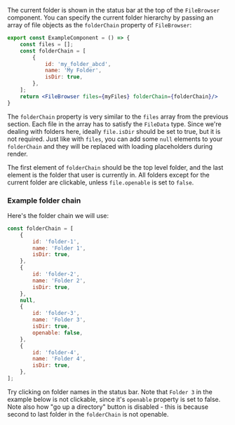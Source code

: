 The current folder is shown in the status bar at the top of the `FileBrowser` component. You can specify the current 
folder hierarchy by passing an array of file objects as the `folderChain` property of `FileBrowser`:

```jsx
export const ExampleComponent = () => {
    const files = [];
    const folderChain = [
        {
            id: 'my_folder_abcd',
            name: 'My Folder',
            isDir: true,
        },
    ];
    return <FileBrowser files={myFiles} folderChain={folderChain}/>
}
```

The `folderChain` property is very similar to the `files` array from the previous section. Each file in the array has
to satisfy the `FileData` type. Since we're dealing with folders here, ideally `file.isDir` should be set to true, 
but it is not required. Just like with `files`, you can add some `null` elements to your `folderChain` and they 
will be replaced with loading placeholders during render.

The first element of `folderChain` should be the top level folder, and the last element is the folder that user is 
currently in. All folders except for the current folder are clickable, unless `file.openable` is set to `false`.

### Example folder chain

Here's the folder chain we will use: 

```js
const folderChain = [
    {
        id: 'folder-1',
        name: 'Folder 1',
        isDir: true,
    },
    {
        id: 'folder-2',
        name: 'Folder 2',
        isDir: true,
    },
    null,
    {
        id: 'folder-3',
        name: 'Folder 3',
        isDir: true,
        openable: false,
    },
    {
        id: 'folder-4',
        name: 'Folder 4',
        isDir: true,
    },
];
```

Try clicking on folder names in the status bar. Note that `Folder 3` in the example below is not clickable, since it's `openable` property is set to false. Note also how "go up a directory" button is disabled - this is because second to last folder in the `folderChain` is not openable. 

```js { "componentPath" : "../components/Folder-chain.js" }
```
